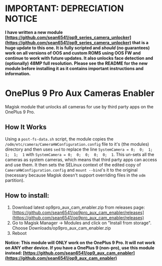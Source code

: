 # **IMPORTANT: DEPRECIATION NOTICE**

**I have written a new module [https://github.com/sean6541/op9_series_camera_unlocker](https://github.com/sean6541/op9_series_camera_unlocker) that is a huge update to this one. It is fully scripted and *should* (no guarantees) work on all versions of OOS and custom ROMS using OOS FW and continue to work with future updates. It also unlocks face detection and (optionally) 48MP full resolution. Please see the README for the new module before installing it as it contains important instructions and information.**


# OnePlus 9 Pro Aux Cameras Enabler

Magisk module that unlocks all cameras for use by third party apps on the OnePlus 9 Pro.


## How It Works

Using a `post-fs-data.sh` script, the module copies the `/odm/etc/camera/CameraHWConfiguration.config` file to it's (the modules) directory and then uses `sed` to replace the line `SystemCamera = 0;  0;  1;  1;  1;  1` with `SystemCamera = 0;  0;  0;  0;  0;  1`. This un-sets all the cameras as system cameras, which means that third party apps can access and use them. It then sets the SELinux context of the edited copy of `CameraHWConfiguration.config` and `mount --bind`'s it to the original (necessary because Magisk doesn't support overriding files in the `odm` partition).


## How to install:

1. Download latest op9pro_aux_cam_enabler.zip from releases page: [https://github.com/sean6541/op9pro_aux_cam_enabler/releases](https://github.com/sean6541/op9pro_aux_cam_enabler/releases)
2. Go to Magisk Manager -> Modules and click on "Install from storage". Choose Downloads/op9pro_aux_cam_enabler.zip
3. Reboot


**Notice: This module will ONLY work on the OnePlus 9 Pro. It will not work on ANY other device. If you have a OnePlus 9 (non-pro), use this module instead: [https://github.com/sean6541/op9_aux_cam_enabler](https://github.com/sean6541/op9_aux_cam_enabler)**
